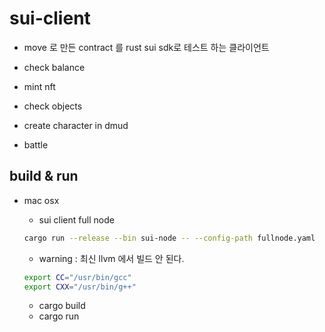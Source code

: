 # sui-client

* move 로 만든 contract 를 rust sui sdk로 테스트 하는 클라이언트
  
* check balance 
* mint nft
* check objects
* create character in dmud
* battle 


## build & run

* mac osx

    * sui client full node
    ```bash
    cargo run --release --bin sui-node -- --config-path fullnode.yaml
    ```

    * warning : 최신 llvm 에서 빌드 안 된다.  
    ```bash
    export CC="/usr/bin/gcc"
    export CXX="/usr/bin/g++"
    ```
    * cargo build
    * cargo run



